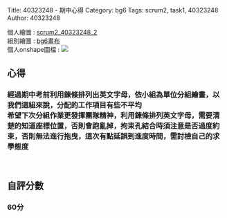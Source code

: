 Title: 40323248 - 期中心得
Category: bg6
Tags: scrum2, task1, 40323248
Author: 40323248

<!-- PELICAN_END_SUMMARY -->

個人繪圖 : <a href="http://2016spring-40323248.rhcloud.com/bg6/scrum2_40323248_2">scrum2_40323248_2</a> 
</br>
組別繪圖 : <a href="">bg6畫布</a> 
</br>
個人onshape圖檔 :
<img src="./../files/bg6/A-E.png">
</br>
<h2>心得</h2>
<h3>經過期中考前利用鍊條排列出英文字母，依小組為單位分組繪畫，以我們這組來說，分配的工作項目有些不平均</br>希望下次分組作業更發揮團隊精神，利用鍊條排列英文字母，需要清楚的知道座標位置，否則會跑亂掉，拘束孔結合時須注意是否過度約束，否則無法進行拖曳，這次有點延誤到進度時間，需討檢自己的求學態度</h3>
</br>
<h2>自評分數</h2>
<h3>60分</h3>
</br>
